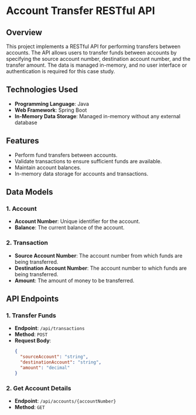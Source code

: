 # Account Transfer RESTful API

## Overview

This project implements a RESTful API for performing transfers between accounts. The API allows users to transfer funds between accounts by specifying the source account number, destination account number, and the transfer amount. The data is managed in-memory, and no user interface or authentication is required for this case study.

## Technologies Used

- **Programming Language**: Java
- **Web Framework**: Spring Boot 
- **In-Memory Data Storage**: Managed in-memory without any external database

## Features

- Perform fund transfers between accounts.
- Validate transactions to ensure sufficient funds are available.
- Maintain account balances.
- In-memory data storage for accounts and transactions.


## Data Models

### 1. Account

- **Account Number**: Unique identifier for the account.
- **Balance**: The current balance of the account.

### 2. Transaction

- **Source Account Number**: The account number from which funds are being transferred.
- **Destination Account Number**: The account number to which funds are being transferred.
- **Amount**: The amount of money to be transferred.

## API Endpoints

### 1. Transfer Funds

- **Endpoint**: `/api/transactions`
- **Method**: `POST`
- **Request Body**:
  ```json
  {
    "sourceAccount": "string",
    "destinationAccount": "string",
    "amount": "decimal"
  }
### 2. Get Account Details

- **Endpoint**: `/api/accounts/{accountNumber}`
- **Method**: `GET`


